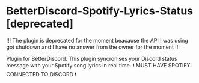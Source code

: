 # BetterDiscord-Spotify-Lyrics-Status [deprecated]

!!! The plugin is deprecated for the moment beacause the API I was using got shutdown and I have no answer from the owner for the moment !!!


Plugin for BetterDiscord. 
This plugin syncronises your Discord status message with your Spotify song lyrics in real time.
❗ MUST HAVE SPOTIFY CONNECTED TO DISCORD ❗
